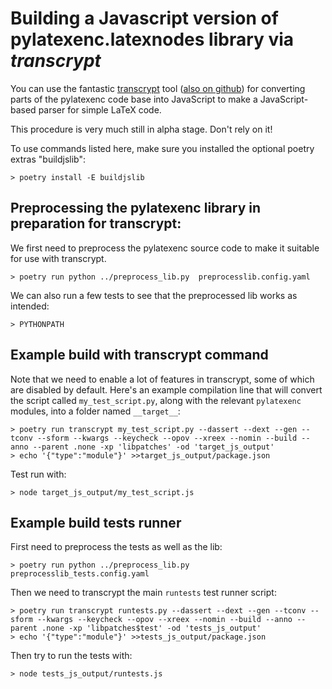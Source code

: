 # Building a Javascript version of pylatexenc.latexnodes library via *transcrypt*

You can use the fantastic [transcrypt](http://www.transcrypt.org/) tool ([also
on github](https://github.com/QQuick/Transcrypt)) for converting parts of the
pylatexenc code base into JavaScript to make a JavaScript-based parser for
simple LaTeX code.

This procedure is very much still in alpha stage.  Don't rely on it!


To use commands listed here, make sure you installed the optional poetry extras
"buildjslib":

    > poetry install -E buildjslib


## Preprocessing the pylatexenc library in preparation for transcrypt:

We first need to preprocess the pylatexenc source code to make it suitable for
use with transcrypt.

    > poetry run python ../preprocess_lib.py  preprocesslib.config.yaml
    
We can also run a few tests to see that the preprocessed lib works as intended:

    > PYTHONPATH


## Example build with transcrypt command

Note that we need to enable a lot of features in transcrypt, some of which are
disabled by default.  Here's an example compilation line that will convert the
script called `my_test_script.py`, along with the relevant `pylatexenc` modules,
into a folder named `__target__`:

    > poetry run transcrypt my_test_script.py --dassert --dext --gen --tconv --sform --kwargs --keycheck --opov --xreex --nomin --build --anno --parent .none -xp 'libpatches' -od 'target_js_output'
    > echo '{"type":"module"}' >>target_js_output/package.json
    
Test run with:

    > node target_js_output/my_test_script.js
    



## Example build tests runner

First need to preprocess the tests as well as the lib:

    > poetry run python ../preprocess_lib.py  preprocesslib_tests.config.yaml
    
Then we need to transcrypt the main `runtests` test runner script:

    > poetry run transcrypt runtests.py --dassert --dext --gen --tconv --sform --kwargs --keycheck --opov --xreex --nomin --build --anno --parent .none -xp 'libpatches$test' -od 'tests_js_output'
    > echo '{"type":"module"}' >>tests_js_output/package.json

Then try to run the tests with:

    > node tests_js_output/runtests.js
